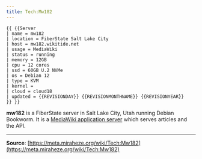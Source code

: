 ```yaml
---
title: Tech:Mw182
---
```


```
{{ {{Server
| name = mw182
| location = FiberState Salt Lake City
| host = mw182.wikitide.net
| usage = MediaWiki
| status = running
| memory = 12GB
| cpu = 12 cores
| ssd = 60GB U.2 NVMe
| os = Debian 12
| type = KVM
| kernel =
| cloud = cloud18
| updated = {{REVISIONDAY}} {{REVISIONMONTHNAME}} {{REVISIONYEAR}}
}} }}
```

**mw182** is a FiberState server in Salt Lake City, Utah running Debian Bookworm. It is a [MediaWiki application server](Tech:MediaWiki_appserver.md) which serves articles and the API.

----
**Source**: [https://meta.miraheze.org/wiki/Tech:Mw182](https://meta.miraheze.org/wiki/Tech:Mw182)
